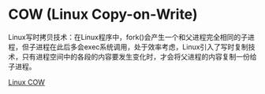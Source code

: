 # COW (Linux Copy-on-Write)

Linux写时拷贝技术：在Linux程序中，fork()会产生一个和父进程完全相同的子进程，但子进程在此后多会exec系统调用，处于效率考虑，Linux引入了写时复制技术，只有进程空间中的各段的内容要发生变化时，才会将父进程的内容复制一份给子进程。

[Linux COW](https://www.cnblogs.com/lengender-12/p/7054896.html)

